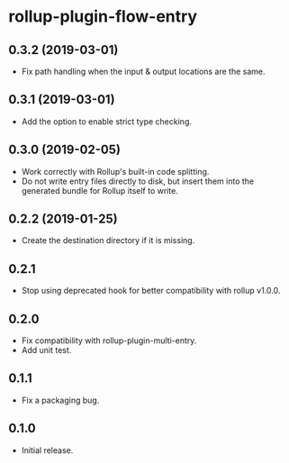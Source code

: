 # rollup-plugin-flow-entry

## 0.3.2 (2019-03-01)

- Fix path handling when the input & output locations are the same.

## 0.3.1 (2019-03-01)

- Add the option to enable strict type checking.

## 0.3.0 (2019-02-05)

- Work correctly with Rollup's built-in code splitting.
- Do not write entry files directly to disk, but insert them into the generated bundle for Rollup itself to write.

## 0.2.2 (2019-01-25)

- Create the destination directory if it is missing.

## 0.2.1

- Stop using deprecated hook for better compatibility with rollup v1.0.0.

## 0.2.0

- Fix compatibility with rollup-plugin-multi-entry.
- Add unit test.

## 0.1.1

- Fix a packaging bug.

## 0.1.0

- Initial release.
